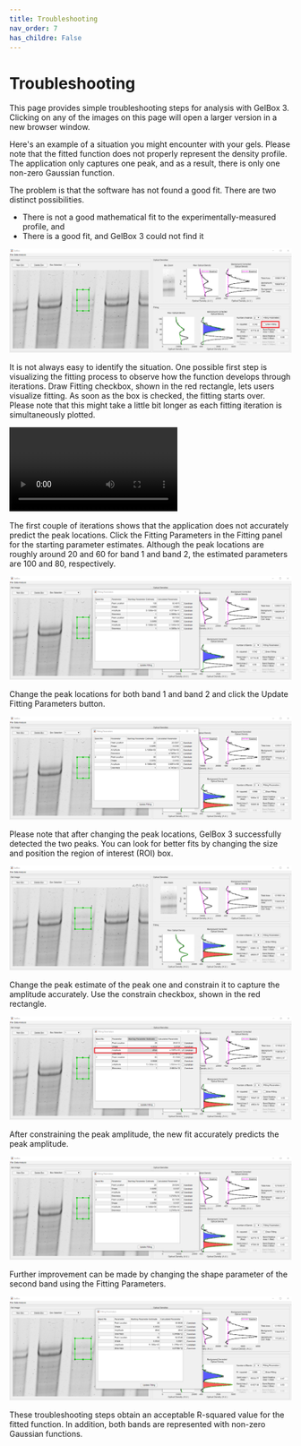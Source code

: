```yaml
---
title: Troubleshooting
nav_order: 7
has_childre: False
---
```


# Troubleshooting

This page provides simple troubleshooting steps for analysis with GelBox 3. Clicking on any of the images on this page will open a larger version in a new browser window.

Here's an example of a situation you might encounter with your gels. Please note that the fitted function does not properly represent the density profile. The application only captures one peak, and as a result, there is only one non-zero Gaussian function.

The problem is that the software has not found a good fit. There are two distinct possibilities.

+ There is not  a good mathematical fit to the experimentally-measured profile, and
+ There is a good fit, and GelBox 3 could not find it

<a href="media/single_curve.png" target="_blank">![Single curve](media/single_curve.png)</a>

It is not always easy to identify the situation. One possible first step is visualizing the fitting process to observe how the function develops through iterations. Draw Fitting checkbox, shown in the red rectangle, lets users visualize fitting. As soon as the box is checked, the fitting starts over. Please note that this might take a little bit longer as each fitting iteration is simultaneously plotted.


<video src="https://github.com/Campbell-Muscle-Lab/GelBox/assets/98066302/fa935211-d4ef-42d3-9535-f9f59259ab55" controls="controls" style="max-width: 730px;"></video>

The first couple of iterations shows that the application does not accurately predict the peak locations. Click the Fitting Parameters in the Fitting panel for the starting parameter estimates. Although the peak locations are roughly around 20 and 60 for band 1 and band 2, the estimated parameters are 100 and 80, respectively.

<a href="media/change_parameters.png" target="_blank">![Change parameters](media/change_parameters.png)</a>

Change the peak locations for both band 1 and band 2 and click the Update Fitting Parameters button.

<a href="media/parameters_changed.png" target="_blank">![Parameters changed](media/parameters_changed.png)</a>

Please note that after changing the peak locations, GelBox 3 successfully detected the two peaks. You can look for better fits by changing the size and position the region of interest (ROI) box.

<a href="media/drag_box_down.png" target="_blank">![Drag box down](media/drag_box_down.png)</a>

Change the peak estimate of the peak one and constrain it to capture the amplitude accurately. Use the constrain checkbox, shown in the red rectangle.

<a href="media/constrain_parameter.png" target="_blank">![Drag box down](media/constrain_parameter.png)</a>

After constraining the peak amplitude, the new fit accurately predicts the peak amplitude.

<a href="media/constrained_parameter_new_fit.png" target="_blank">![Drag box down](media/constrained_parameter_new_fit.png)</a>

Further improvement can be made by changing the shape parameter of the second band using the Fitting Parameters.

<a href="media/final_analysis.png" target="_blank">![final analysis](media/final_analysis.png)</a>

These troubleshooting steps obtain an acceptable R-squared value for the fitted function. In addition, both bands are represented with non-zero Gaussian functions.

